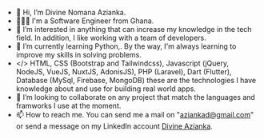 - 👋 Hi, I’m Divine Nomana Azianka.
- 👨🏽‍💻 I'm a Software Engineer from Ghana. 
- 👀 I’m interested in anything that can increase my knowledge in the tech field. In addition, I like working with a team of developers.
- 🌱 I’m currently learning Python,. By the way, I'm always learning to improve my skills in solving problems.
- </> HTML, CSS (Bootstrap and Tailwindcss), Javascript (jQuery, NodeJS, VueJS, NuxtJS, AdonisJS), PHP (Laravel), Dart (Flutter), Database (MySql, Firebase, MongoDB) these are the technologies I have knowledge about and use for building real world apps.
- 💞️ I’m looking to collaborate on any project that match the languages and framworks I use at the moment.
- 📫 How to reach me. You can send me a mail on "aziankad@gmail.com" or send a message on my LinkedIn account [Divine Azianka](https://www.linkedin.com/in/iamnomana).

<!---
iamnomana/iamnomana is a ✨ special ✨ repository because its `README.md` (this file) appears on your GitHub profile.
You can click the Preview link to take a look at your changes.
--->
